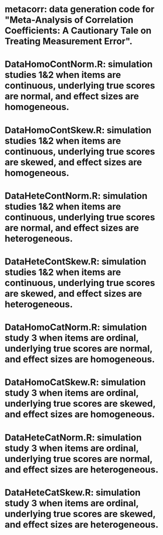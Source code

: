 # metacorr: data generation code for "Meta-Analysis of Correlation Coefficients: A Cautionary Tale on Treating Measurement Error".
# DataHomoContNorm.R: simulation studies 1&2 when items are continuous, underlying true scores are normal, and effect sizes are homogeneous.
# DataHomoContSkew.R: simulation studies 1&2 when items are continuous, underlying true scores are skewed, and effect sizes are homogeneous.
# DataHeteContNorm.R: simulation studies 1&2 when items are continuous, underlying true scores are normal, and effect sizes are heterogeneous.
# DataHeteContSkew.R: simulation studies 1&2 when items are continuous, underlying true scores are skewed, and effect sizes are heterogeneous.
# DataHomoCatNorm.R: simulation study 3 when items are ordinal, underlying true scores are normal, and effect sizes are homogeneous.
# DataHomoCatSkew.R: simulation study 3 when items are ordinal, underlying true scores are skewed, and effect sizes are homogeneous.
# DataHeteCatNorm.R: simulation study 3 when items are ordinal, underlying true scores are normal, and effect sizes are heterogeneous.
# DataHeteCatSkew.R: simulation study 3 when items are ordinal, underlying true scores are skewed, and effect sizes are heterogeneous.
